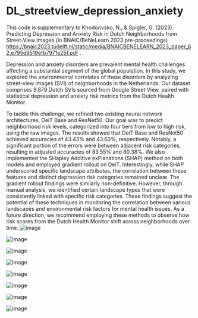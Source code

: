 # DL_streetview_depression_anxiety
This code is supplementary to Khodorivsko, N., & Spigler, G. (2023). Predicting Depression and Anxiety Risk in Dutch Neighborhoods from Street-View Images (in BNAIC/BeNeLearn 2023 pre-proceedings) https://bnaic2023.tudelft.nl/static/media/BNAICBENELEARN_2023_paper_62.e795d9519efb7971e25f.pdf .

Depression and anxiety disorders are prevalent mental health challenges affecting a substantial segment of the global population. In this study, we explored the environmental correlates of these disorders by analyzing street-view images (SVI) of neighborhoods in the Netherlands. Our dataset comprises 9,879 Dutch SVIs sourced from Google Street View, paired with statistical depression and anxiety risk metrics from the Dutch Health Monitor.

To tackle this challenge, we refined two existing neural network architectures, DeiT Base and ResNet50. Our goal was to predict neighborhood risk levels, categorized into four tiers from low to high risk, using the raw images. The results showed that DeiT Base and ResNet50 achieved accuracies of 43.43% and 43.63%, respectively. Notably, a significant portion of the errors were between adjacent risk categories, resulting in adjusted accuracies of 83.55% and 80.38%. We also implemented the SHapley Additive exPlanations (SHAP) method on both models and employed gradient rollout on DeiT. Interestingly, while SHAP underscored specific landscape attributes, the correlation between these features and distinct depression risk categories remained unclear. The gradient rollout findings were similarly non-definitive. However, through manual analysis, we identified certain landscape types that were consistently linked with specific risk categories. These findings suggest the potential of these techniques in monitoring the correlation between various landscapes and environmental risk factors for mental health issues. As a future direction, we recommend employing these methods to observe how risk scores from the Dutch Health Monitor shift across neighborhoods over time.
![image](https://github.com/khna89/DL_streetview_depression_anxiety/assets/78618639/a486b55b-7984-4f66-8d7f-5e82ee01d4d1)

![image](https://github.com/khna89/DL_streetview_depression_anxiety/assets/78618639/43bccd8e-bfe4-42af-8b27-a0755a5899ad)

![image](https://github.com/khna89/DL_streetview_depression_anxiety/assets/78618639/619b8056-367e-4788-b3cf-24867e601430)

![image](https://github.com/khna89/DL_streetview_depression_anxiety/assets/78618639/c45d4e81-7705-4c07-b4c6-e76b8eb30c04)

![image](https://github.com/khna89/DL_streetview_depression_anxiety/assets/78618639/51dc426f-77b9-4190-b9e0-c8c7fe95b468)

![image](https://github.com/khna89/DL_streetview_depression_anxiety/assets/78618639/ef82a053-a568-4182-ad12-a819169fdc83)

![image](https://github.com/khna89/DL_streetview_depression_anxiety/assets/78618639/7c6c72c5-cfe7-4032-9ee2-75ba934036de)

![image](https://github.com/khna89/DL_streetview_depression_anxiety/assets/78618639/917df68e-c4d8-42f6-8d13-78adef4b83b5)
